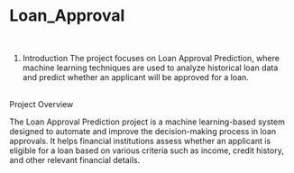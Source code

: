 # Loan_Approval
<br>

1. Introduction
The project focuses on Loan Approval Prediction, where machine learning techniques are used to analyze historical loan data and predict whether an applicant will be approved for a loan.
<br>
Project Overview

<br>

The Loan Approval Prediction project is a machine learning-based system designed to automate and improve the decision-making process in loan approvals. It helps financial institutions assess whether an applicant is eligible for a loan based on various criteria such as income, credit history, and other relevant financial details.
